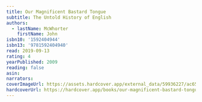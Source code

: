 ```yaml
---
title: Our Magnificent Bastard Tongue
subtitle: The Untold History of English
authors:
  - lastName: McWhorter
    firstName: John
isbn10: '1592404944'
isbn13: '9781592404940'
read: 2019-09-13
rating: 4
yearPublished: 2009
reading: false
asin:
narrators:
coverImageUrl: https://assets.hardcover.app/external_data/59936227/ac6514d5ae69c195daea6aebe83a1d8205fc706c.jpeg
hardcoverUrl: https://hardcover.app/books/our-magnificent-bastard-tongue-the-untold-history-of-english/editions/30701393
---
```

